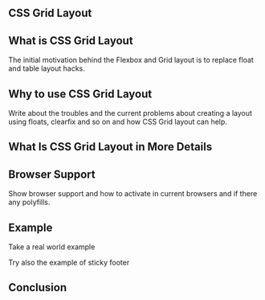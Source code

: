 CSS Grid Layout
-----------------

## What is CSS Grid Layout

The initial motivation behind the Flexbox and Grid layout is to replace float and table layout hacks.

## Why to use CSS Grid Layout

Write about the troubles and the current problems about creating a layout using floats, clearfix and so on and how CSS Grid layout can help.

## What Is CSS Grid Layout in More Details

## Browser Support

Show browser support and how to activate in current browsers and if there any polyfills.

## Example

Take a real world example

Try also the example of sticky footer

## Conclusion

[CSS Grid Layout Module Level 1]:https://drafts.csswg.org/css-grid/
[Grid by Example]:http://gridbyexample.com/
